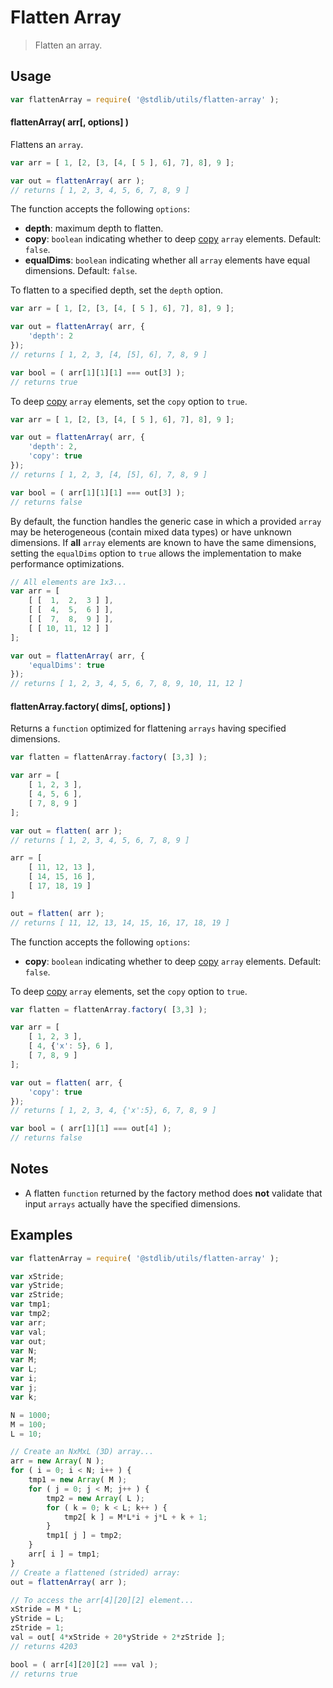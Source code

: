 # Flatten Array

> Flatten an array.


<section class="usage">

## Usage

``` javascript
var flattenArray = require( '@stdlib/utils/flatten-array' );
```


#### flattenArray( arr\[, options\] )

Flattens an `array`.

``` javascript
var arr = [ 1, [2, [3, [4, [ 5 ], 6], 7], 8], 9 ];

var out = flattenArray( arr );
// returns [ 1, 2, 3, 4, 5, 6, 7, 8, 9 ]
```

The function accepts the following `options`:

* __depth__: maximum depth to flatten.
* __copy__: `boolean` indicating whether to deep [copy][@stdlib/utils/copy] `array` elements. Default: `false`.
* __equalDims__: `boolean` indicating whether all `array` elements have equal dimensions. Default: `false`.

To flatten to a specified depth, set the `depth` option.

``` javascript
var arr = [ 1, [2, [3, [4, [ 5 ], 6], 7], 8], 9 ];

var out = flattenArray( arr, {
    'depth': 2
});
// returns [ 1, 2, 3, [4, [5], 6], 7, 8, 9 ]

var bool = ( arr[1][1][1] === out[3] );
// returns true
```

To deep [copy][@stdlib/utils/copy] `array` elements, set the `copy` option to `true`.

``` javascript
var arr = [ 1, [2, [3, [4, [ 5 ], 6], 7], 8], 9 ];

var out = flattenArray( arr, {
    'depth': 2,
    'copy': true
});
// returns [ 1, 2, 3, [4, [5], 6], 7, 8, 9 ]

var bool = ( arr[1][1][1] === out[3] );
// returns false
```

By default, the function handles the generic case in which a provided `array` may be heterogeneous (contain mixed data types) or have unknown dimensions. If __all__ `array` elements are known to have the same dimensions, setting the `equalDims` option to `true` allows the implementation to make performance optimizations.

``` javascript
// All elements are 1x3...
var arr = [
    [ [  1,  2,  3 ] ],
    [ [  4,  5,  6 ] ],
    [ [  7,  8,  9 ] ],
    [ [ 10, 11, 12 ] ]
];

var out = flattenArray( arr, {
    'equalDims': true
});
// returns [ 1, 2, 3, 4, 5, 6, 7, 8, 9, 10, 11, 12 ]
```


#### flattenArray.factory( dims\[, options\] )

Returns a `function` optimized for flattening `arrays` having specified dimensions.

``` javascript
var flatten = flattenArray.factory( [3,3] );

var arr = [
    [ 1, 2, 3 ],
    [ 4, 5, 6 ],
    [ 7, 8, 9 ]
];

var out = flatten( arr );
// returns [ 1, 2, 3, 4, 5, 6, 7, 8, 9 ]

arr = [
    [ 11, 12, 13 ],
    [ 14, 15, 16 ],
    [ 17, 18, 19 ]
]

out = flatten( arr );
// returns [ 11, 12, 13, 14, 15, 16, 17, 18, 19 ]
```

The function accepts the following `options`:

* __copy__: `boolean` indicating whether to deep [copy][@stdlib/utils/copy] `array` elements. Default: `false`.

To deep [copy][@stdlib/utils/copy] `array` elements, set the `copy` option to `true`.

``` javascript
var flatten = flattenArray.factory( [3,3] );

var arr = [
    [ 1, 2, 3 ],
    [ 4, {'x': 5}, 6 ],
    [ 7, 8, 9 ]
];

var out = flatten( arr, {
    'copy': true
});
// returns [ 1, 2, 3, 4, {'x':5}, 6, 7, 8, 9 ]

var bool = ( arr[1][1] === out[4] );
// returns false
```

</section>

<!-- /.usage -->


<section class="notes">

## Notes

* A flatten `function` returned by the factory method does __not__ validate that input `arrays` actually have the specified dimensions.

</section>

<!-- /.notes -->


<section class="examples">

## Examples

``` javascript
var flattenArray = require( '@stdlib/utils/flatten-array' );

var xStride;
var yStride;
var zStride;
var tmp1;
var tmp2;
var arr;
var val;
var out;
var N;
var M;
var L;
var i;
var j;
var k;

N = 1000;
M = 100;
L = 10;

// Create an NxMxL (3D) array...
arr = new Array( N );
for ( i = 0; i < N; i++ ) {
    tmp1 = new Array( M );
    for ( j = 0; j < M; j++ ) {
        tmp2 = new Array( L );
        for ( k = 0; k < L; k++ ) {
            tmp2[ k ] = M*L*i + j*L + k + 1;
        }
        tmp1[ j ] = tmp2;
    }
    arr[ i ] = tmp1;
}
// Create a flattened (strided) array:
out = flattenArray( arr );

// To access the arr[4][20][2] element...
xStride = M * L;
yStride = L;
zStride = 1;
val = out[ 4*xStride + 20*yStride + 2*zStride ];
// returns 4203

bool = ( arr[4][20][2] === val );
// returns true
```

</section>

<!-- /.examples -->


<section class="links">

[@stdlib/utils/copy]: https://github.com/stdlib-js/stdlib

</section>

<!-- /.links -->
